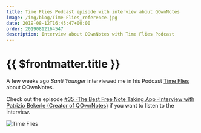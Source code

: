 ```yaml
---
title: Time Flies Podcast episode with interview about QOwnNotes
image: /img/blog/Time-Flies_reference.jpg
date: 2019-08-12T16:45:47+00:00
order: 20190812164547
description: Interview about QOwnNotes with Time Flies Podcast
---
```


# {{ $frontmatter.title }}

<BlogDate v-bind:fm="$frontmatter" />

A few weeks ago _Santi Younger_ interviewed me in his Podcast [Time Flies](https://anchor.fm/time-flies) about QOwnNotes.

Check out the episode [\#35 -The Best Free Note Taking App -Interview with Patrizio Bekerle (Creator of QOwnNotes)](https://anchor.fm/time-flies/episodes/35--The-Best-Free-Note-Taking-App--Interview-with-Patrizio-Bekerle-Creator-of-QOwnNotes-e4rb3k/a-ak60in) if you want to listen to the interview.

![Time Flies](/img/blog/Time-Flies_reference.jpg "Time Flies")

